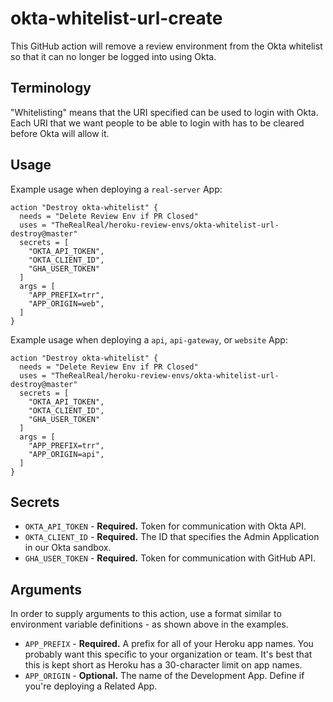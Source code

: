 # okta-whitelist-url-create

This GitHub action will remove a review environment from the Okta whitelist so that it can no longer be logged into using Okta.

## Terminology

"Whitelisting" means that the URI specified can be used to login with Okta. Each URI that we want people to be able to login with has to be cleared before Okta will allow it. 

## Usage

Example usage when deploying a `real-server` App:

```
action "Destroy okta-whitelist" {
  needs = "Delete Review Env if PR Closed"
  uses = "TheRealReal/heroku-review-envs/okta-whitelist-url-destroy@master"
  secrets = [
    "OKTA_API_TOKEN",
    "OKTA_CLIENT_ID",
    "GHA_USER_TOKEN"
  ]
  args = [
    "APP_PREFIX=trr",
    "APP_ORIGIN=web",
  ]
}
```

Example usage when deploying a `api`, `api-gateway`, or `website` App:

```
action "Destroy okta-whitelist" {
  needs = "Delete Review Env if PR Closed"
  uses = "TheRealReal/heroku-review-envs/okta-whitelist-url-destroy@master"
  secrets = [
    "OKTA_API_TOKEN",
    "OKTA_CLIENT_ID",
    "GHA_USER_TOKEN"
  ]
  args = [
    "APP_PREFIX=trr",
    "APP_ORIGIN=api",
  ]
}
```

## Secrets

* `OKTA_API_TOKEN` - **Required.** Token for communication with Okta API.
* `OKTA_CLIENT_ID` - **Required.** The ID that specifies the Admin Application in our Okta sandbox.
* `GHA_USER_TOKEN` - **Required.** Token for communication with GitHub API.

## Arguments

In order to supply arguments to this action, use a format similar to environment variable definitions - as shown above in the examples.

* `APP_PREFIX` - **Required.** A prefix for all of your Heroku app names. You probably want this specific to your organization or team. It's best that this is kept short as Heroku has a 30-character limit on app names.
* `APP_ORIGIN` - **Optional.** The name of the Development App. Define if you're deploying a Related App.
